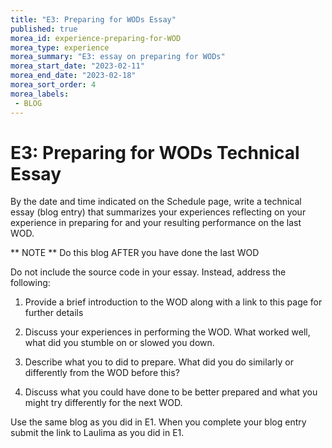 ```yaml
---
title: "E3: Preparing for WODs Essay"
published: true
morea_id: experience-preparing-for-WOD
morea_type: experience
morea_summary: "E3: essay on preparing for WODs"
morea_start_date: "2023-02-11"
morea_end_date: "2023-02-18"
morea_sort_order: 4
morea_labels:
 - BLOG
---
```


# E3: Preparing for WODs Technical Essay

By the date and time indicated on the Schedule page, 
write a technical essay (blog entry) that summarizes your experiences 
reflecting on your experience in preparing for and your resulting performance on the last WOD.  

** NOTE ** Do this blog AFTER you have done the last WOD

Do not include the source code in your essay. Instead, address the following:

 1. Provide a brief introduction to the WOD along with a link to this page for further details
 
 2. Discuss your experiences in performing the WOD. What worked well, what did you stumble on or slowed you down.
 
 3. Describe what you to did to prepare. What did you do similarly or differently from the WOD before this?
 
 4. Discuss what you could have done to be better prepared and what you might try differently for the next WOD.

Use the same blog as you did in E1. When you complete your blog entry submit the 
link to Laulima as you did in E1. 